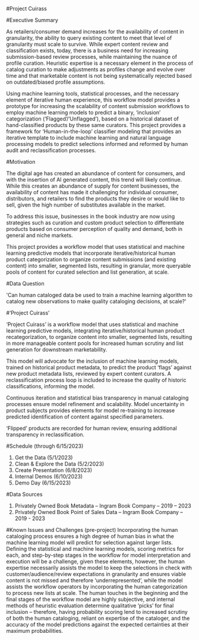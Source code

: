 #Project Cuirass

#Executive Summary

As retailers/consumer demand increases for the availability of content in granularity, the ability to query existing content to meet that level of granularity must scale to survive. 
While expert content review and classification exists, today, there is a business need for increasing submission-based review processes, while maintaining the nuance of profile curation. 
Heuristic expertise is a necessary element in the process of catalog curation to make adjustments as profiles change and evolve over time and that marketable content is not being systematically rejected based on outdated/biased profile assumptions.  

Using machine learning tools, statistical processes, and the necessary element of iterative human experience, this workflow model provides a prototype for increasing the scalability of content submission workflows to employ machine learning models to predict a binary, ‘inclusion’ categorization (‘Flagged’/’Unflagged’), based on a historical dataset of hand-classified products by these same curators. 
This project provides a framework for ‘Human-in-the-loop’ classifier modeling that provides an iterative template to include machine learning and natural language processing models to predict selections informed and reformed by human audit and reclassification processes.

#Motivation

The digital age has created an abundance of content for consumers, and with the insertion of AI generated content, this trend will likely continue. 
While this creates an abundance of supply for content businesses, the availability of content has made it challenging for individual consumer, distributors, and retailers to find the products they desire or would like to sell, given the high number of substitutes available in the market.

To address this issue, businesses in the book industry are now using strategies such as curation and custom product selection to differentiate products based on consumer perception of quality and demand, both in general and niche markets.

This project provides a workflow model that uses statistical and machine learning predictive models that incorporate iterative/historical human product categorization to organize content submissions (and existing content) into smaller, segmented lists, resulting in granular, more queryable pools of content for curated selection and list generation, at scale. 





#Data Question

'Can human cataloged data be used to train a machine learning algorithm to catalog new observations to make quality cataloging decisions, at scale?'

#‘Project Cuirass’

‘Project Cuirass’ is a workflow model that uses statistical and machine learning predictive models, integrating iterative/historical human product recategorization, to organize content into smaller, segmented lists, resulting in more manageable content pools for increased human scrutiny and list generation for downstream marketability.

This model will advocate for the inclusion of machine learning models, trained on historical product metadata, to predict the product ‘flags’ against new product metadata lists, reviewed by expert content curators. A reclassification process loop is included to increase the quality of historic classifications, informing the model.   

Continuous iteration and statistical bias transparency in manual cataloging processes ensure model refinement and scalability. Model uncertainty in product subjects provides elements for model re-training to increase predicted identification of content against specified parameters.

‘Flipped’ products are recorded for human review, ensuring additional transparency in reclassification. 


#Schedule (through 6/15/2023)

1.	Get the Data (5/1/2023)
2.	Clean & Explore the Data (5/2/2023)
3.	Create Presentation (6/8/2023)
4.	Internal Demos (6/10/2023)
5.	Demo Day (6/15/2023)

#Data Sources
1.	Privately Owned Book Metadata – Ingram Book Company – 2019 – 2023
2.	Privately Owned Book Point of Sales Data – Ingram Book Company – 2019 - 2023

#Known Issues and Challenges (pre-project)
Incorporating the human cataloging process ensures a high degree of human bias in what the machine learning model will predict for selection against larger lists. 
Defining the statistical and machine learning models, scoring metrics for each, and step-by-step stages in the workflow for model interpretation and execution will be a challenge, given these elements, however, the human expertise necessarily assists the model to keep the selections in check with customer/audience/review expectations in granularity and ensures viable content is not missed and therefore ‘underrepresented’, while the model assists the workflow operators by incorporating the human categorization to process new lists at scale.
The human touches in the beginning and the final stages of the workflow model are highly subjective, and internal methods of heuristic evaluation determine qualitative  ‘picks’ for final inclusion – therefore, having probability scoring lend to increased scrutiny of both the human cataloging, reliant on expertise of the cataloger, and the accuracy of the model predictions against the expected certainties at their maximum probabilities.
